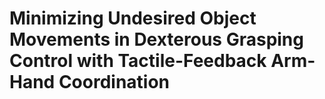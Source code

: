 # Minimizing Undesired Object Movements in Dexterous Grasping Control with Tactile-Feedback Arm-Hand Coordination

